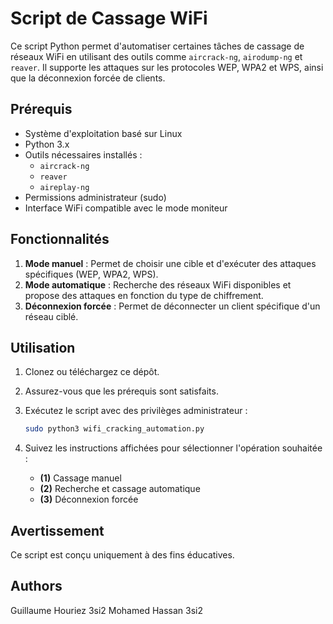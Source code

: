 # Script de Cassage WiFi

Ce script Python permet d'automatiser certaines tâches de cassage de réseaux WiFi en utilisant des outils comme `aircrack-ng`, `airodump-ng` et `reaver`. Il supporte les attaques sur les protocoles WEP, WPA2 et WPS, ainsi que la déconnexion forcée de clients.

## Prérequis

- Système d'exploitation basé sur Linux
- Python 3.x
- Outils nécessaires installés :
  - `aircrack-ng`
  - `reaver`
  - `aireplay-ng`
- Permissions administrateur (sudo)
- Interface WiFi compatible avec le mode moniteur

## Fonctionnalités

1. **Mode manuel** : Permet de choisir une cible et d'exécuter des attaques spécifiques (WEP, WPA2, WPS).
2. **Mode automatique** : Recherche des réseaux WiFi disponibles et propose des attaques en fonction du type de chiffrement.
3. **Déconnexion forcée** : Permet de déconnecter un client spécifique d'un réseau ciblé.

## Utilisation

1. Clonez ou téléchargez ce dépôt.
2. Assurez-vous que les prérequis sont satisfaits.
3. Exécutez le script avec des privilèges administrateur :

   ```bash
   sudo python3 wifi_cracking_automation.py
   ```

4. Suivez les instructions affichées pour sélectionner l'opération souhaitée :
   - **(1)** Cassage manuel
   - **(2)** Recherche et cassage automatique
   - **(3)** Déconnexion forcée

## Avertissement

Ce script est conçu uniquement à des fins éducatives.

## Authors

Guillaume Houriez 3si2
Mohamed Hassan 3si2
